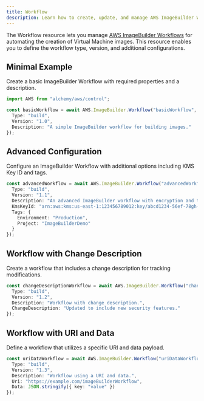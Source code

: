 ```yaml
---
title: Workflow
description: Learn how to create, update, and manage AWS ImageBuilder Workflows using Alchemy Cloud Control.
---
```


The Workflow resource lets you manage [AWS ImageBuilder Workflows](https://docs.aws.amazon.com/imagebuilder/latest/userguide/) for automating the creation of Virtual Machine images. This resource enables you to define the workflow type, version, and additional configurations.

## Minimal Example

Create a basic ImageBuilder Workflow with required properties and a description.

```ts
import AWS from "alchemy/aws/control";

const basicWorkflow = await AWS.ImageBuilder.Workflow("basicWorkflow", {
  Type: "build",
  Version: "1.0",
  Description: "A simple ImageBuilder workflow for building images."
});
```

## Advanced Configuration

Configure an ImageBuilder Workflow with additional options including KMS Key ID and tags.

```ts
const advancedWorkflow = await AWS.ImageBuilder.Workflow("advancedWorkflow", {
  Type: "build",
  Version: "1.1",
  Description: "An advanced ImageBuilder workflow with encryption and tags.",
  KmsKeyId: "arn:aws:kms:us-east-1:123456789012:key/abcd1234-56ef-78gh-90ij-klmnopqrstuv",
  Tags: {
    Environment: "Production",
    Project: "ImageBuilderDemo"
  }
});
```

## Workflow with Change Description

Create a workflow that includes a change description for tracking modifications.

```ts
const changeDescriptionWorkflow = await AWS.ImageBuilder.Workflow("changeDescriptionWorkflow", {
  Type: "build",
  Version: "1.2",
  Description: "Workflow with change description.",
  ChangeDescription: "Updated to include new security features."
});
```

## Workflow with URI and Data

Define a workflow that utilizes a specific URI and data payload.

```ts
const uriDataWorkflow = await AWS.ImageBuilder.Workflow("uriDataWorkflow", {
  Type: "build",
  Version: "1.3",
  Description: "Workflow using a URI and data.",
  Uri: "https://example.com/imageBuilderWorkflow",
  Data: JSON.stringify({ key: "value" })
});
```